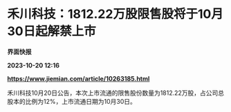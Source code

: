 # 禾川科技：1812.22万股限售股将于10月30日起解禁上市
**界面快报**

**2023-10-20 12:16**

**https://www.jiemian.com/article/10263185.html**

禾川科技10月20日公告，本次上市流通的限售股份数量为1812.22万股，占公司总股本的比例为12%，上市流通日期为10月30日。